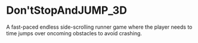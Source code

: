 # Don'tStopAndJUMP_3D
A fast-paced endless side-scrolling runner game where the player needs to time jumps over oncoming obstacles to avoid crashing.
